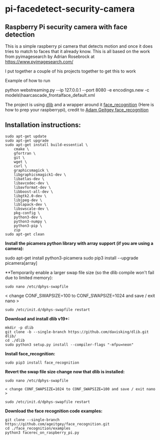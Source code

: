# pi-facedetect-security-camera

## Raspberry Pi security camera with face detection

This is a simple raspberry pi camera that detects motion and once it does tries to match to faces that it already know. This is all based on the work from pyimagesearch by Adrian Rosebrock at https://www.pyimagesearch.com/

I put together a couple of his projects together to get this to work

Example of how to run

python webstreaming.py --ip 127.0.0.1 --port 8080 -e encodings.new -c models\haarcascade_frontalface_default.xml

The project is using [dlib](http://dlib.net/compile.html) and a wrapper around it [face_recognition](https://github.com/ageitgey/face_recognition) (Here is how to prep your raspberrypi), credit to [Adam Geitgey face_recognition](https://github.com/ageitgey)

## Installation  instructions:
```
sudo apt-get update
sudo apt-get upgrade
sudo apt-get install build-essential \
    cmake \
    gfortran \
    git \
    wget \
    curl \
    graphicsmagick \
    libgraphicsmagick1-dev \
    libatlas-dev \
    libavcodec-dev \
    libavformat-dev \
    libboost-all-dev \
    libgtk2.0-dev \
    libjpeg-dev \
    liblapack-dev \
    libswscale-dev \
    pkg-config \
    python3-dev \
    python3-numpy \
    python3-pip \
    zip
sudo apt-get clean
```

**Install the picamera python library with array support (if you are using a camera):**

sudo apt-get install python3-picamera
sudo pip3 install --upgrade picamera[array]

**Temporarily enable a larger swap file size (so the dlib compile won't fail due to limited memory):

`sudo nano /etc/dphys-swapfile`

< change CONF_SWAPSIZE=100 to CONF_SWAPSIZE=1024 and save / exit nano >

`sudo /etc/init.d/dphys-swapfile restart`

**Download and install dlib v19+:**
```
mkdir -p dlib
git clone -b --single-branch https://github.com/davisking/dlib.git dlib/
cd ./dlib
sudo python3 setup.py install --compiler-flags "-mfpu=neon"
```
**Install face_recognition:**

`sudo pip3 install face_recognition`

**Revert the swap file size change now that dlib is installed:**
```
sudo nano /etc/dphys-swapfile

< change CONF_SWAPSIZE=1024 to CONF_SWAPSIZE=100 and save / exit nano >

sudo /etc/init.d/dphys-swapfile restart
```

**Download the face recognition code examples:**
```
git clone --single-branch https://github.com/ageitgey/face_recognition.git
cd ./face_recognition/examples
python3 facerec_on_raspberry_pi.py
```
